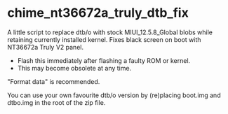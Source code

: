 # chime_nt36672a_truly_dtb_fix

A little script to replace dtb/o with stock MIUI_12.5.8_Global blobs while retaining currently installed kernel. 
Fixes black screen on boot with NT36672a Truly V2 panel.

- Flash this immediately after flashing a faulty ROM or kernel.
- This may become obsolete at any time.

"Format data" is recommended.

You can use your own favourite dtb/o version by (re)placing boot.img and dtbo.img in the root of the zip file. 
